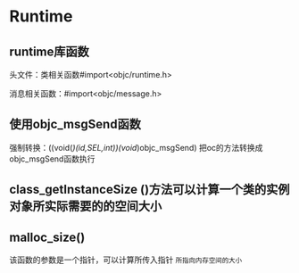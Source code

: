 # Runtime

## runtime库函数
头文件：类相关函数#import<objc/runtime.h>

消息相关函数：#import<objc/message.h>

## 使用objc_msgSend函数
强制转换：((void(*)(id,SEL,int))(void*)objc_msgSend)   把oc的方法转换成objc_msgSend函数执行

## class_getInstanceSize ()方法可以计算一个类的实例对象所实际需要的的空间大小

## malloc_size()
该函数的参数是一个指针，可以计算所传入指针 `所指向内存空间的大小`
